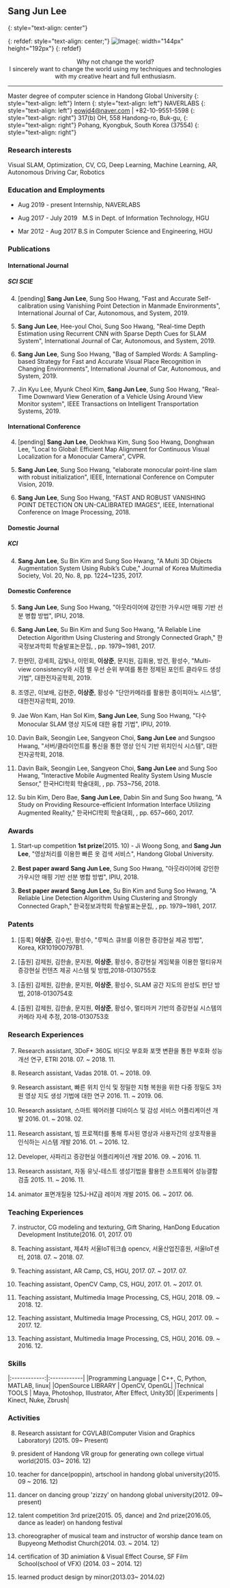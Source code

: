 ## Sang Jun Lee                           
{: style="text-align: center"}

{: refdef: style="text-align: center;"}
![Image](profile.jpg){: width="144px" height="192px"}
{: refdef}

<center>Why not change the world?</center>

<center>I sincerely want to change the world using my techniques and technologies</center>

<center>with my creative heart and full enthusiasm.</center>

----------------------------

Master degree of computer science in Handong Global University
{: style="text-align: left"}
Intern
{: style="text-align: left"}
NAVERLABS
{: style="text-align: left"}
eowjd4@naver.com | +82-10-9551-5598
{: style="text-align: right"}
317(b) OH, 558 Handong-ro, Buk-gu,
{: style="text-align: right"}
Pohang, Kyongbuk, South Korea (37554)
{: style="text-align: right"}

### Research interests
Visual SLAM, Optimization, CV, CG, Deep Learning, Machine Learning, AR, Autonomous Driving Car, Robotics

### Education and Employments

*  Aug 2019 - present       Internship, NAVERLABS

*  Aug 2017 - July 2019     M.S in Dept. of Information Technology, HGU 

*  Mar 2012 - Aug 2017      B.S in Computer Science and Engineering, HGU

### Publications

#### International Journal

##### SCI SCIE

4. [pending] **Sang Jun Lee**, Sung Soo Hwang, "Fast and Accurate Self-calibration using Vanishiing Point Detection in Manmade Environments", International Journal of Car, Autonomous, and System, 2019. 

3. **Sang Jun Lee**, Hee-youl Choi, Sung Soo Hwang, "Real-time Depth Estimation using Recurrent CNN with Sparse Depth Cues for SLAM System", International Journal of Car, Autonomous, and System, 2019. 

7.  **Sang Jun Lee**, Sung Soo Hwang, "Bag of Sampled Words: A Sampling-based Strategy for Fast and Accurate Visual Place Recognition in Changing Environments", International Journal of Car, Autonomous, and System, 2019. 

5. Jin Kyu Lee, Myunk Cheol Kim, **Sang Jun Lee**, Sung Soo Hwang, "Real-Time Downward View Generation of a Vehicle Using Around View Monitor system", IEEE Transactions on Intelligent Transportation Systems, 2019.

#### International Conference
4. [pending] **Sang Jun Lee**, Deokhwa Kim, Sung Soo Hwang, Donghwan Lee, "Local to Global: Efficient Map Alignment for Continuous Visual Localization for a Monocular Camera", CVPR.

3. **Sang Jun Lee**, Sung Soo Hwang, "elaborate monocular point-line slam with robust initialization", IEEE, International Conference on Computer Vision, 2019.

6. **Sang Jun Lee**, Sung Soo Hwang, "FAST AND ROBUST VANISHING POINT DETECTION ON UN-CALIBRATED IMAGES", IEEE, International Conference on Image Processing, 2018. 

#### Domestic Journal

##### KCI

4.  **Sang Jun Lee**, Su Bin Kim and Sung Soo Hwang, "A Multi 3D Objects Augmentation System Using Rubik’s Cube," Journal of Korea Multimedia Society, Vol. 20, No. 8, pp. 1224~1235, 2017.

#### Domestic Conference

5. **Sang Jun Lee**, Sung Soo Hwang, "아웃라이어에 강인한 가우시안 매핑 기반 선분 병합 방법", IPIU, 2018.
 
3. **Sang Jun Lee**, Su Bin Kim and Sung Soo Hwang, "A Reliable Line Detection Algorithm Using Clustering and Strongly Connected Graph," 한국정보과학회 학술발표논문집, , pp. 1979~1981, 2017.

3. 한현민, 강세희, 김빛나, 이민회, **이상준**, 문지원, 김휘용, 방건, 황성수, "Multi-view consistency와 시점 별 우선 순위 부여를 통한 정제된 포인트 클라우드 생성 기법", 대한전자공학회, 2019.

3. 조영곤, 이보배, 김현준, **이상준**, 황성수 "단안카메라를 활용한 종이피아노 시스템", 대한전자공학회, 2019.

3. Jae Won Kam, Han Sol Kim, **Sang Jun Lee**, Sung Soo Hwang, "다수 Monocular SLAM 영상 지도에 대한 융합 기법", IPIU, 2019.

3. Davin Baik, Seongjin Lee, Sangyeon Choi, **Sang Jun Lee** and Sungsoo Hwang, "서버/클라이언트를 통신을 통한 영상 인식 기반 위치인식 시스템", 대한전자공학회, 2018.

1. Davin Baik, Seongjin Lee, Sangyeon Choi, **Sang Jun Lee** and Sung Soo Hwang, "Interactive Mobile Augmented Reality System Using Muscle Sensor," 한국HCI학회 학술대회, , pp. 753~756, 2018.

2. Su bin Kim, Dero Bae, **Sang Jun Lee**, Dabin Sin and Sung Soo hwang, "A Study on Providing Resource-efficient Information Interface Utilizing Augmented Reality," 한국HCI학회 학술대회, , pp. 657~660, 2017.

### Awards

1. Start-up competition **1st prize**(2015. 10) - Ji Woong Song, and **Sang Jun Lee**, "영상처리를 이용한 빠른 옷 검색 서비스", Handong Global University. 

2. **Best paper award** **Sang Jun Lee**, Sung Soo Hwang, "아웃라이어에 강인한 가우시안 매핑 기반 선분 병합 방법", IPIU, 2018.

3. **Best paper award** **Sang Jun Lee**, Su Bin Kim and Sung Soo Hwang, "A Reliable Line Detection Algorithm Using Clustering and Strongly Connected Graph," 한국정보과학회 학술발표논문집, , pp. 1979~1981, 2017.


### Patents

1. [등록] **이상준**, 김수빈, 황성수, "루빅스 큐브를 이용한 증강현실 제공 방법", Korea, KR101900797B1.

2. [출원] 감제원, 김한솔, 문지원, **이상준**, 황성수, 증강현실 게임북을 이용한 멀티유저 증강현실 컨텐츠 제공 시스템 및 방법,2018-0130755호

3. [출원] 감제원, 김한솔, 문지원, **이상준**, 황성수, SLAM 공간 지도의 완성도 판단 방법, 2018-0130754호

4. [출원] 감제원, 김한솔, 문지원, **이상준**, 황성수, 멀티마커 기반의 증강현실 시스템의 카메라 자세 추정, 2018-0130753호

### Research Experiences

7. Research assistant, 3DoF+ 360도 비디오 부호화 포맷 변환을 통한 부호화 성능 개선 연구, ETRI 2018. 07. ~ 2018. 11.

6. Research assistant, Vadas 2018. 01. ~ 2018. 09.

5. Research assistant, 빠른 위치 인식 및 정밀한 지형 복원을 위한 다중 정밀도 3차원 영상 지도 생성 기법에 대한 연구 2016. 11. ~ 2019. 06.

4. Research assistant, 스마트 웨어러블 디바이스 및 감성 서비스 어플리케이션 개발 2016. 01. ~ 2018. 02.

3. Research assistant, 빔 프로젝터를 통해 투사된 영상과 사용자간의 상호작용을 인식하는 시스템 개발 2016. 01. ~ 2016. 12.

2. Developer, 사파리고 증강현실 어플리케이션 개발 2016. 09. ~ 2016. 11.

2. Research assistant, 자동 유닛-테스트 생성기법을 활용한 소프트웨어 성능결함 검출 2015. 11. ~ 2016. 11.

1. animator 표면개질용 125J-HZ급 레이저 개발 2015. 06. ~ 2017. 06.

### Teaching Experiences



7. instructor, CG modeling and texturing, Gift Sharing, HanDong Education Development Institute(2016. 01, 2017. 01)

1. Teaching assistant, 제4차 서울IoT워크숍 opencv, 서울산업진흥원, 서울IoT센터, 2018. 07. ~ 2018. 07.

1. Teaching assistant, AR Camp, CS, HGU, 2017. 07. ~ 2017. 07.

1. Teaching assistant, OpenCV Camp, CS, HGU, 2017. 01. ~ 2017. 01.

1. Teaching assistant, Multimedia Image Processing, CS, HGU, 2018. 09. ~ 2018. 12.

1. Teaching assistant, Multimedia Image Processing, CS, HGU, 2017. 09. ~ 2017. 12.

1. Teaching assistant, Multimedia Image Processing, CS, HGU, 2016. 09. ~ 2016. 12.


### Skills

|:------------:|:------------|
|Programming Language | C++, C, Python, MATLAB, linux|
|OpenSource LIBRARY | OpenCV, OpenGL|
|Technical TOOLS | Maya, Photoshop, Illustrator, After Effect, Unity3D|
|Experiments | Kinect, Nuke, Zbrush|

### Activities

8. Research assistant for CGVLAB(Computer Vision and Graphics Laboratory) (2015. 09~ Present)

6. president of Handong VR group for generating own college virtual world(2015. 03~ 2016. 12)

5. teacher for dance(poppin), artschool in handong global university(2015. 09 ~ 2016. 12)

4. dancer on dancing group 'zizzy' on handong global university(2012. 09~ present)

3. talent competition 3rd prize(2015. 05, dance) and 2nd prize(2016.05, dance as leader) on handong festival 

3. choreographer of musical team and instructor of worship dance team on Bupyeong Methodist Church(2014. 03. ~ 2014. 12) 

2. certification of 3D animiation & Visual Effect Course, SF Film School(school of VFX) (2014. 03 ~ 2014. 12)

1. learned product design by minor(2013.03~ 2014.02)
